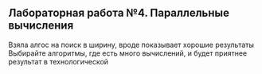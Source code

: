 ## Лабораторная работа №4. Параллельные вычисления

Взяла алгос на поиск в ширину, вроде показывает хорошие результаты  
Выбирайте алгоритмы, где есть много вычислений, и будет приятнее результат в технологической
